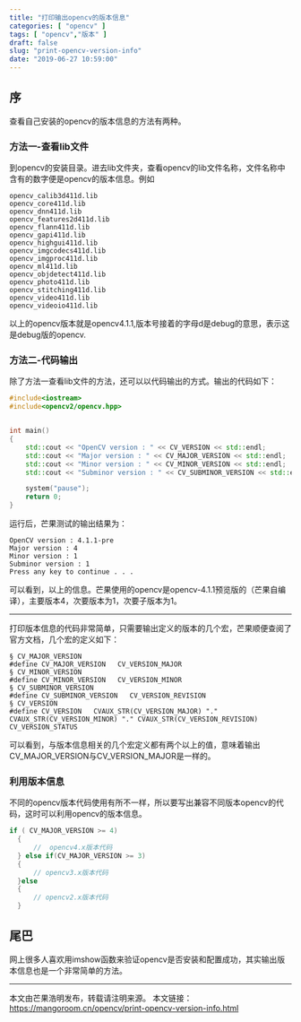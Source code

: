 ```yaml
---
title: "打印输出opencv的版本信息"
categories: [ "opencv" ]
tags: [ "opencv","版本" ]
draft: false
slug: "print-opencv-version-info"
date: "2019-06-27 10:59:00"
---
```


## 序

查看自己安装的opencv的版本信息的方法有两种。

### 方法一-查看lib文件
到opencv的安装目录。进去lib文件夹，查看opencv的lib文件名称，文件名称中含有的数字便是opencv的版本信息。例如

```
opencv_calib3d411d.lib
opencv_core411d.lib
opencv_dnn411d.lib
opencv_features2d411d.lib
opencv_flann411d.lib
opencv_gapi411d.lib
opencv_highgui411d.lib
opencv_imgcodecs411d.lib
opencv_imgproc411d.lib
opencv_ml411d.lib
opencv_objdetect411d.lib
opencv_photo411d.lib
opencv_stitching411d.lib
opencv_video411d.lib
opencv_videoio411d.lib
```
以上的opencv版本就是opencv4.1.1,版本号接着的字母d是debug的意思，表示这是debug版的opencv.

### 方法二-代码输出

除了方法一查看lib文件的方法，还可以以代码输出的方式。输出的代码如下：

```c++
#include<iostream>
#include<opencv2/opencv.hpp>


int main()
{
	std::cout << "OpenCV version : " << CV_VERSION << std::endl;
	std::cout << "Major version : " << CV_MAJOR_VERSION << std::endl;
	std::cout << "Minor version : " << CV_MINOR_VERSION << std::endl;
	std::cout << "Subminor version : " << CV_SUBMINOR_VERSION << std::endl;

	system("pause");
	return 0;
}
```

运行后，芒果测试的输出结果为：

```
OpenCV version : 4.1.1-pre
Major version : 4
Minor version : 1
Subminor version : 1
Press any key to continue . . .
```
可以看到，以上的信息。芒果使用的opencv是opencv-4.1.1预览版的（芒果自编译），主要版本4，次要版本为1，次要子版本为1。

---

打印版本信息的代码非常简单，只需要输出定义的版本的几个宏，芒果顺便查阅了官方文档，几个宏的定义如下：

```
§ CV_MAJOR_VERSION
#define CV_MAJOR_VERSION   CV_VERSION_MAJOR
§ CV_MINOR_VERSION
#define CV_MINOR_VERSION   CV_VERSION_MINOR
§ CV_SUBMINOR_VERSION
#define CV_SUBMINOR_VERSION   CV_VERSION_REVISION
§ CV_VERSION
#define CV_VERSION   CVAUX_STR(CV_VERSION_MAJOR) "." CVAUX_STR(CV_VERSION_MINOR) "." CVAUX_STR(CV_VERSION_REVISION) CV_VERSION_STATUS
```
可以看到，与版本信息相关的几个宏定义都有两个以上的值，意味着输出CV_MAJOR_VERSION与CV_VERSION_MAJOR是一样的。

### 利用版本信息

不同的opencv版本代码使用有所不一样，所以要写出兼容不同版本opencv的代码，这时可以利用opencv的版本信息。

```c++
if ( CV_MAJOR_VERSION >= 4)
  {
      //  opencv4.x版本代码
  } else if(CV_MAJOR_VERSION >= 3)
  {
      // opencv3.x版本代码
  }else
  {
      // opencv2.x版本代码
  }
```

## 尾巴

网上很多人喜欢用imshow函数来验证opencv是否安装和配置成功，其实输出版本信息也是一个非常简单的方法。

---

本文由芒果浩明发布，转载请注明来源。
本文链接：https://mangoroom.cn/opencv/print-opencv-version-info.html